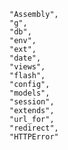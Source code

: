 


    "Assembly",
    "g",
    "db",
    "env",
    "ext",
    "date",
    "views",
    "flash",
    "config",
    "models",
    "session",
    "extends",
    "url_for",
    "redirect",
    "HTTPError"

    
